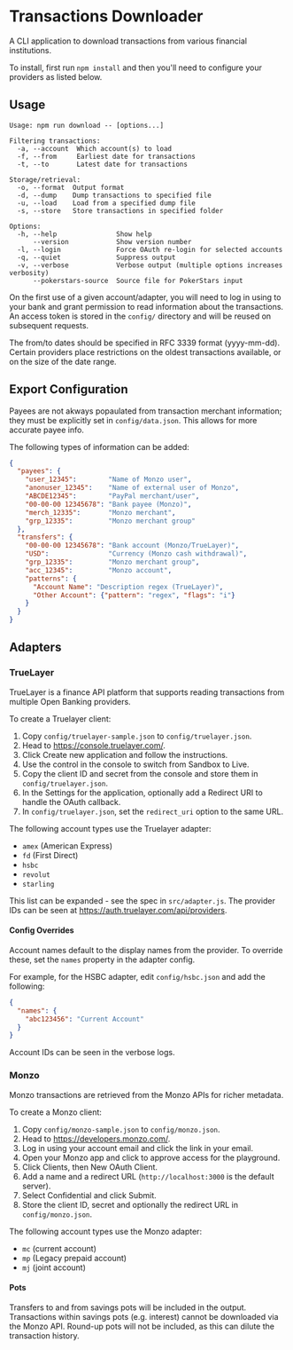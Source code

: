 # Transactions Downloader

A CLI application to download transactions from various financial institutions.

To install, first run `npm install` and then you'll need to configure your providers as listed below.

## Usage

```
Usage: npm run download -- [options...]

Filtering transactions:
  -a, --account  Which account(s) to load
  -f, --from     Earliest date for transactions
  -t, --to       Latest date for transactions

Storage/retrieval:
  -o, --format  Output format
  -d, --dump    Dump transactions to specified file
  -u, --load    Load from a specified dump file
  -s, --store   Store transactions in specified folder

Options:
  -h, --help               Show help
      --version            Show version number
  -l, --login              Force OAuth re-login for selected accounts
  -q, --quiet              Suppress output
  -v, --verbose            Verbose output (multiple options increases verbosity)
      --pokerstars-source  Source file for PokerStars input
```

On the first use of a given account/adapter, you will need to log in using to your bank and grant permission to read information about the transactions. An access token is stored in the `config/` directory and will be reused on subsequent requests.

The from/to dates should be specified in RFC 3339 format (yyyy-mm-dd). Certain providers place restrictions on the oldest transactions available, or on the size of the date range.

## Export Configuration

Payees are not akways popaulated from transaction merchant information; they must be explicitly set in `config/data.json`. This allows for more accurate payee info.

The following types of information can be added:

```json
{
  "payees": {
    "user_12345":        "Name of Monzo user",
    "anonuser_12345":    "Name of external user of Monzo",
    "ABCDE12345":        "PayPal merchant/user",
    "00-00-00 12345678": "Bank payee (Monzo)",
    "merch_12335":       "Monzo merchant",
    "grp_12335":         "Monzo merchant group"
  },
  "transfers": {
    "00-00-00 12345678": "Bank account (Monzo/TrueLayer)",
    "USD":               "Currency (Monzo cash withdrawal)",
    "grp_12335":         "Monzo merchant group",
    "acc_12345":         "Monzo account",
    "patterns": {
      "Account Name": "Description regex (TrueLayer)",
      "Other Account": {"pattern": "regex", "flags": "i"}
    }
  }
}
```

## Adapters

### TrueLayer

TrueLayer is a finance API platform that supports reading transactions from multiple Open Banking providers.

To create a Truelayer client:

1. Copy `config/truelayer-sample.json` to `config/truelayer.json`.
2. Head to https://console.truelayer.com/.
3. Click Create new application and follow the instructions.
4. Use the control in the console to switch from Sandbox to Live.
5. Copy the client ID and secret from the console and store them in `config/truelayer.json`.
6. In the Settings for the application, optionally add a Redirect URI to handle the OAuth callback.
7. In `config/truelayer.json`, set the `redirect_uri` option to the same URL.

The following account types use the Truelayer adapter:

* `amex` (American Express)
* `fd` (First Direct)
* `hsbc`
* `revolut`
* `starling`

This list can be expanded - see the spec in `src/adapter.js`. The provider IDs can be seen at https://auth.truelayer.com/api/providers.

#### Config Overrides

Account names default to the display names from the provider. To override these, set the `names` property in the adapter config.

For example, for the HSBC adapter, edit `config/hsbc.json` and add the following:

```json
{
  "names": {
    "abc123456": "Current Account"
  }
}
```

Account IDs can be seen in the verbose logs.

### Monzo

Monzo transactions are retrieved from the Monzo APIs for richer metadata.

To create a Monzo client:

1. Copy `config/monzo-sample.json` to `config/monzo.json`.
2. Head to https://developers.monzo.com/.
3. Log in using your account email and click the link in your email.
4. Open your Monzo app and click to approve access for the playground.
5. Click Clients, then New OAuth Client.
6. Add a name and a redirect URL (`http://localhost:3000` is the default server).
7. Select Confidential and click Submit.
8. Store the client ID, secret and optionally the redirect URL in `config/monzo.json`.

The following account types use the Monzo adapter:

* `mc` (current account)
* `mp` (Legacy prepaid account)
* `mj` (joint account)

#### Pots

Transfers to and from savings pots will be included in the output. Transactions within savings pots (e.g. interest) cannot be downloaded via the Monzo API. Round-up pots will not be included, as this can dilute the transaction history.
